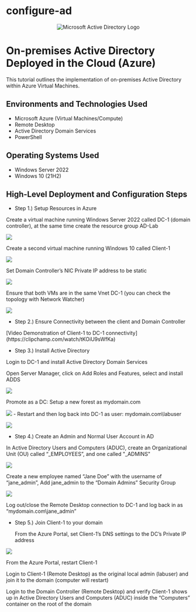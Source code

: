 # configure-ad
<p align="center">
<img src="https://i.imgur.com/pU5A58S.png" alt="Microsoft Active Directory Logo"/>
</p>

<h1>On-premises Active Directory Deployed in the Cloud (Azure)</h1>
This tutorial outlines the implementation of on-premises Active Directory within Azure Virtual Machines.<br />



<h2>Environments and Technologies Used</h2>

- Microsoft Azure (Virtual Machines/Compute)
- Remote Desktop
- Active Directory Domain Services
- PowerShell

<h2>Operating Systems Used </h2>

- Windows Server 2022
- Windows 10 (21H2)

<h2>High-Level Deployment and Configuration Steps</h2>

- Step 1.) Setup Resources in Azure 
<p>
   Create a virtual machine running Windows Server 2022 called DC-1 (domain controller), at the same time create the resource group AD-Lab

<p>
<img src="https://i.imgur.com/6rqEypr.png"/>
</p>
<p>
  
Create a second virtual machine running Windows 10 called Client-1
  
<p>
<img src="https://i.imgur.com/aj8rO2H.png"/>
</p>
<p>
  
Set Domain Controller’s NIC Private IP address to be static
<p>
<img src="https://i.imgur.com/OpSwC3y.png"/>  
</p>
<p>
  
Ensure that both VMs are in the same Vnet DC-1 (you can check the topology with Network Watcher)
  <p>
<img src="https://i.imgur.com/olFgxCi.png"/>  
</p>
<p>
   
- Step 2.) Ensure Connectivity between the client and Domain Controller

<p>
[Video Demonstration of Client-1 to DC-1 connectivity](https://clipchamp.com/watch/tKOiU9sWfKa)
<p>
   
- Step 3.) Install Active Directory
  
<p>
   Login to DC-1 and install Active Directory Domain Services
    <p>
      Open Server Manager, click on Add Roles and Features, select and install ADDS
      <p>
        <img src="https://i.imgur.com/aSuZnGN.png"
</p>
<p>
  Promote as a DC: Setup a new forest as mydomain.com

</p>
<img src="https://i.imgur.com/Z0H2q7C.png"
<br />
- Restart and then log back into DC-1 as user: mydomain.com\labuser
<p>
<img src="https://i.imgur.com/bi7ZVHl.png"/>
</p>
<p>
   
- Step 4.) Create an Admin and Normal User Account in AD
   
   <p>
In Active Directory Users and Computers (ADUC), create an Organizational Unit (OU) called “_EMPLOYEES”, and one called "_ADMINS"
<p>
<img src="https://i.imgur.com/FgVEuzm.png"
<br />
   <p>
      
Create a new employee named “Jane Doe” with the username of “jane_admin”, Add jane_admin to the “Domain Admins” Security Group
      <p>
<img src="https://i.imgur.com/UbZ47um.png"/>
<p>
   
   Log out/close the Remote Desktop connection to DC-1 and log back in as “mydomain.com\jane_admin”
   
   <p>
      
- Step 5.) Join Client-1 to your domain
      <p>
         
  From the Azure Portal, set Client-1’s DNS settings to the DC’s Private IP address
         <p>
<img src="https://i.imgur.com/c24Inlf.png">
            <p>
               
From the Azure Portal, restart Client-1
               <p>
Login to Client-1 (Remote Desktop) as the original local admin (labuser) and join it to the domain (computer will restart)
                  <p>
Login to the Domain Controller (Remote Desktop) and verify Client-1 shows up in Active Directory Users and Computers (ADUC) inside the “Computers” container on the root of the domain
               <p>

